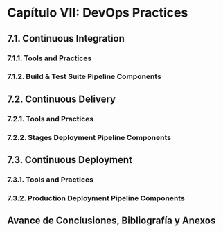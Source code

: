 # Capítulo VII: DevOps Practices
## 7.1. Continuous Integration
### 7.1.1. Tools and Practices
### 7.1.2. Build & Test Suite Pipeline Components

## 7.2. Continuous Delivery
### 7.2.1. Tools and Practices
### 7.2.2. Stages Deployment Pipeline Components

## 7.3. Continuous Deployment
### 7.3.1. Tools and Practices
### 7.3.2. Production Deployment Pipeline Components

## Avance de Conclusiones, Bibliografía y Anexos